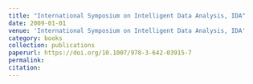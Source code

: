 ```yaml
---
title: "International Symposium on Intelligent Data Analysis, IDA"
date: 2009-01-01
venue: 'International Symposium on Intelligent Data Analysis, IDA'
category: books
collection: publications
paperurl: https://doi.org/10.1007/978-3-642-03915-7
permalink: 
citation: 
---
```

